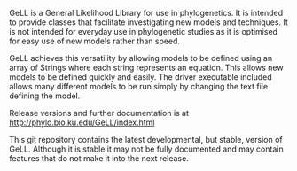 GeLL is a General Likelihood Library for use in phylogenetics. It is intended to provide classes that facilitate investigating new models and techniques. It is not intended for everyday use in phylogenetic studies as it is optimised for easy use of new models rather than speed.

GeLL achieves this versatility by allowing models to be defined using an array of Strings where each string represents an equation. This allows new models to be defined quickly and easily. The driver executable included allows many different models to be run simply by changing the text file defining the model.

Release versions and further documentation is at http://phylo.bio.ku.edu/GeLL/index.html

This git repository contains the latest developmental, but stable, version of GeLL.  Although it is stable it may not be fully documented and may contain features that do not make it into the next release.